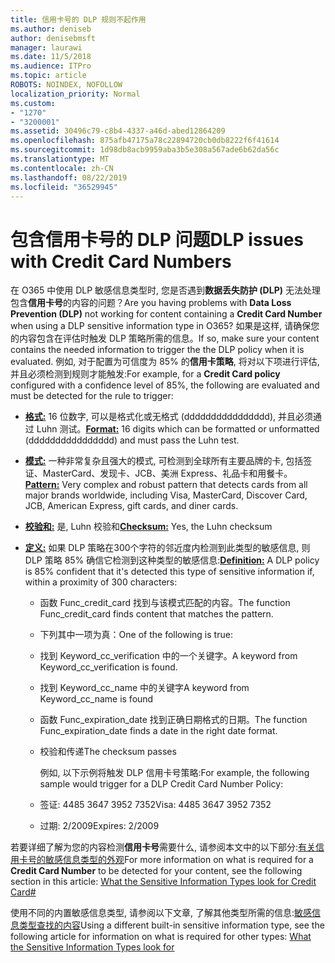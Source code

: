 ```yaml
---
title: 信用卡号的 DLP 规则不起作用
ms.author: deniseb
author: denisebmsft
manager: laurawi
ms.date: 11/5/2018
ms.audience: ITPro
ms.topic: article
ROBOTS: NOINDEX, NOFOLLOW
localization_priority: Normal
ms.custom:
- "1270"
- "3200001"
ms.assetid: 30496c79-c8b4-4337-a46d-abed12864209
ms.openlocfilehash: 875afb47175a78c22894720cb0db8222f6f41614
ms.sourcegitcommit: 1d98db8acb9959aba3b5e308a567ade6b62da56c
ms.translationtype: MT
ms.contentlocale: zh-CN
ms.lasthandoff: 08/22/2019
ms.locfileid: "36529945"
---
```

# <a name="dlp-issues-with-credit-card-numbers"></a><span data-ttu-id="00b4e-102">包含信用卡号的 DLP 问题</span><span class="sxs-lookup"><span data-stu-id="00b4e-102">DLP issues with Credit Card Numbers</span></span>

<span data-ttu-id="00b4e-103">在 O365 中使用 DLP 敏感信息类型时, 您是否遇到**数据丢失防护 (DLP)** 无法处理包含**信用卡号**的内容的问题？</span><span class="sxs-lookup"><span data-stu-id="00b4e-103">Are you having problems with **Data Loss Prevention (DLP)** not working for content containing a **Credit Card Number** when using a DLP sensitive information type in O365?</span></span> <span data-ttu-id="00b4e-104">如果是这样, 请确保您的内容包含在评估时触发 DLP 策略所需的信息。</span><span class="sxs-lookup"><span data-stu-id="00b4e-104">If so, make sure your content contains the needed information to trigger the the DLP policy when it is evaluated.</span></span> <span data-ttu-id="00b4e-105">例如, 对于配置为可信度为 85% 的**信用卡策略**, 将对以下项进行评估, 并且必须检测到规则才能触发:</span><span class="sxs-lookup"><span data-stu-id="00b4e-105">For example, for a **Credit Card policy** configured with a confidence level of 85%, the following are evaluated and must be detected for the rule to trigger:</span></span>
  
- <span data-ttu-id="00b4e-106">**[格式:](https://docs.microsoft.com/office365/securitycompliance/what-the-sensitive-information-types-look-for#format-19)** 16 位数字, 可以是格式化或无格式 (dddddddddddddddd), 并且必须通过 Luhn 测试。</span><span class="sxs-lookup"><span data-stu-id="00b4e-106">**[Format:](https://docs.microsoft.com/office365/securitycompliance/what-the-sensitive-information-types-look-for#format-19)** 16 digits which can be formatted or unformatted (dddddddddddddddd) and must pass the Luhn test.</span></span>

- <span data-ttu-id="00b4e-107">**[模式:](https://docs.microsoft.com/office365/securitycompliance/what-the-sensitive-information-types-look-for#pattern-19)** 一种非常复杂且强大的模式, 可检测到全球所有主要品牌的卡, 包括签证、MasterCard、发现卡、JCB、美洲 Express、礼品卡和用餐卡。</span><span class="sxs-lookup"><span data-stu-id="00b4e-107">**[Pattern:](https://docs.microsoft.com/office365/securitycompliance/what-the-sensitive-information-types-look-for#pattern-19)** Very complex and robust pattern that detects cards from all major brands worldwide, including Visa, MasterCard, Discover Card, JCB, American Express, gift cards, and diner cards.</span></span>

- <span data-ttu-id="00b4e-108">**[校验和:](https://docs.microsoft.com/office365/securitycompliance/what-the-sensitive-information-types-look-for#checksum-19)** 是, Luhn 校验和</span><span class="sxs-lookup"><span data-stu-id="00b4e-108">**[Checksum:](https://docs.microsoft.com/office365/securitycompliance/what-the-sensitive-information-types-look-for#checksum-19)** Yes, the Luhn checksum</span></span>

- <span data-ttu-id="00b4e-109">**[定义:](https://docs.microsoft.com/office365/securitycompliance/what-the-sensitive-information-types-look-for#definition-19)** 如果 DLP 策略在300个字符的邻近度内检测到此类型的敏感信息, 则 DLP 策略 85% 确信它检测到这种类型的敏感信息:</span><span class="sxs-lookup"><span data-stu-id="00b4e-109">**[Definition:](https://docs.microsoft.com/office365/securitycompliance/what-the-sensitive-information-types-look-for#definition-19)** A DLP policy is 85% confident that it's detected this type of sensitive information if, within a proximity of 300 characters:</span></span>

  - <span data-ttu-id="00b4e-110">函数 Func_credit_card 找到与该模式匹配的内容。</span><span class="sxs-lookup"><span data-stu-id="00b4e-110">The function Func_credit_card finds content that matches the pattern.</span></span>

  - <span data-ttu-id="00b4e-111">下列其中一项为真：</span><span class="sxs-lookup"><span data-stu-id="00b4e-111">One of the following is true:</span></span>

  - <span data-ttu-id="00b4e-112">找到 Keyword_cc_verification 中的一个关键字。</span><span class="sxs-lookup"><span data-stu-id="00b4e-112">A keyword from Keyword_cc_verification is found.</span></span>

  - <span data-ttu-id="00b4e-113">找到 Keyword_cc_name 中的关键字</span><span class="sxs-lookup"><span data-stu-id="00b4e-113">A keyword from Keyword_cc_name is found</span></span>

  - <span data-ttu-id="00b4e-114">函数 Func_expiration_date 找到正确日期格式的日期。</span><span class="sxs-lookup"><span data-stu-id="00b4e-114">The function Func_expiration_date finds a date in the right date format.</span></span>

  - <span data-ttu-id="00b4e-115">校验和传递</span><span class="sxs-lookup"><span data-stu-id="00b4e-115">The checksum passes</span></span>

    <span data-ttu-id="00b4e-116">例如, 以下示例将触发 DLP 信用卡号策略:</span><span class="sxs-lookup"><span data-stu-id="00b4e-116">For example, the following sample would trigger for a DLP Credit Card Number Policy:</span></span>

  - <span data-ttu-id="00b4e-117">签证: 4485 3647 3952 7352</span><span class="sxs-lookup"><span data-stu-id="00b4e-117">Visa: 4485 3647 3952 7352</span></span>
  
  - <span data-ttu-id="00b4e-118">过期: 2/2009</span><span class="sxs-lookup"><span data-stu-id="00b4e-118">Expires: 2/2009</span></span>

<span data-ttu-id="00b4e-119">若要详细了解为您的内容检测**信用卡号**需要什么, 请参阅本文中的以下部分:[有关信用卡号的敏感信息类型的外观](https://docs.microsoft.com/office365/securitycompliance/what-the-sensitive-information-types-look-for#credit-card-number)</span><span class="sxs-lookup"><span data-stu-id="00b4e-119">For more information on what is required for a **Credit Card Number** to be detected for your content, see the following section in this article: [What the Sensitive Information Types look for Credit Card#](https://docs.microsoft.com/office365/securitycompliance/what-the-sensitive-information-types-look-for#credit-card-number)</span></span>
  
<span data-ttu-id="00b4e-120">使用不同的内置敏感信息类型, 请参阅以下文章, 了解其他类型所需的信息:[敏感信息类型查找的内容](https://docs.microsoft.com/office365/securitycompliance/what-the-sensitive-information-types-look-for)</span><span class="sxs-lookup"><span data-stu-id="00b4e-120">Using a different built-in sensitive information type, see the following article for information on what is required for other types: [What the Sensitive Information Types look for](https://docs.microsoft.com/office365/securitycompliance/what-the-sensitive-information-types-look-for)</span></span>
  